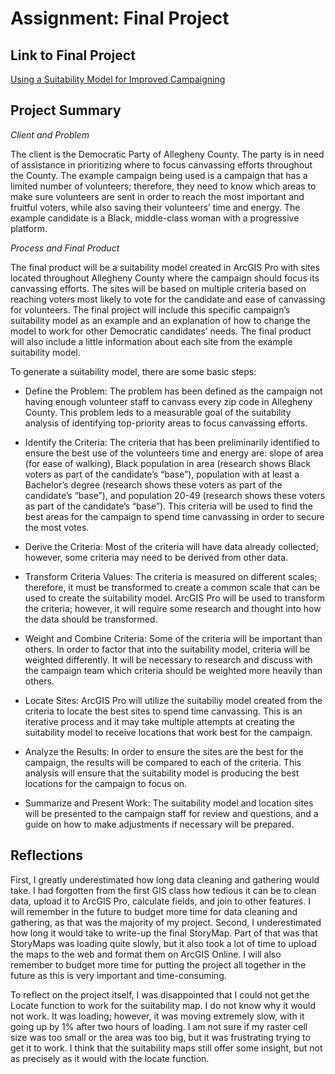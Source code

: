 # Assignment: Final Project

## Link to Final Project

[Using a Suitability Model for Improved Campaigning](https://arcg.is/1iSOvW2)

## Project Summary

*Client and Problem*

The client is the Democratic Party of Allegheny County. The party is in need of assistance in prioritizing where to focus canvassing efforts throughout the County. The example campaign being used is a campaign that has a limited number of volunteers; therefore, they need to know which areas to make sure volunteers are sent in order to reach the most important and fruitful voters, while also saving their volunteers’ time and energy. The example candidate is a Black, middle-class woman with a progressive platform.

*Process and Final Product*

The final product will be a suitability model created in ArcGIS Pro with sites located throughout Allegheny County where the campaign should focus its canvassing efforts. The sites will be based on multiple criteria based on reaching voters most likely to vote for the candidate and ease of canvassing for volunteers. The final project will include this specific campaign’s suitability model as an example and an explanation of how to change the model to work for other Democratic candidates’ needs. The final product will also include a little information about each site from the example suitability model.

To generate a suitability model, there are some basic steps:

- Define the Problem: The problem has been defined as the campaign not having enough volunteer staff to canvass every zip code in Allegheny County. This problem leds to a measurable goal of the suitability analysis of identifying top-priority areas to focus canvassing efforts.

- Identify the Criteria: The criteria that has been preliminarily identified to ensure the best use of the volunteers time and energy are: slope of area (for ease of walking), Black population in area (research shows Black voters as part of the candidate’s “base”), population with at least a Bachelor’s degree (research shows these voters as part of the candidate’s “base”), and population 20-49 (research shows these voters as part of the candidate’s “base”). This criteria will be used to find the best areas for the campaign to spend time canvassing in order to secure the most votes.

- Derive the Criteria: Most of the criteria will have data already collected; however, some criteria may need to be derived from other data.

- Transform Criteria Values: The criteria is measured on different scales; therefore, it must be transformed to create a common scale that can be used to create the suitability model. ArcGIS Pro will be used to transform the criteria; however, it will require some research and thought into how the data should be transformed.

- Weight and Combine Criteria: Some of the criteria will be important than others. In order to factor that into the suitability model, criteria will be weighted differently. It will be necessary to research and discuss with the campaign team which criteria should be weighted more heavily than others.

- Locate Sites: ArcGIS Pro will utilize the suitabiliy model created from the criteria to locate the best sites to spend time canvassing. This is an iterative process and it may take multiple attempts at creating the suitability model to receive locations that work best for the campaign.

- Analyze the Results: In order to ensure the sites are the best for the campaign, the results will be compared to each of the criteria. This analysis will ensure that the suitability model is producing the best locations for the campaign to focus on.

- Summarize and Present Work: The suitability model and location sites will be presented to the campaign staff for review and questions, and a guide on how to make adjustments if necessary will be prepared.

## Reflections

First, I greatly underestimated how long data cleaning and gathering would take. I had forgotten from the first GIS class how tedious it can be to clean data, upload it to ArcGIS Pro, calculate fields, and join to other features. I will remember in the future to budget more time for data cleaning and gathering, as that was the majority of my project. Second, I underestimated how long it would take to write-up the final StoryMap. Part of that was that StoryMaps was loading quite slowly, but it also took a lot of time to upload the maps to the web and format them on ArcGIS Online. I will also remember to budget more time for putting the project all together in the future as this is very important and time-consuming.

To reflect on the project itself, I was disappointed that I could not get the Locate function to work for the suitability map. I do not know why it would not work. It was loading; however, it was moving extremely slow, with it going up by 1% after two hours of loading. I am not sure if my raster cell size was too small or the area was too big, but it was frustrating trying to get it to work. I think that the suitability maps still offer some insight, but not as precisely as it would with the locate function.
